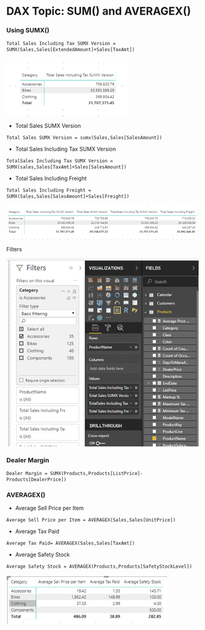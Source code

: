 # DAX Topic: SUM\(\) and AVERAGEX\(\)

### Using SUMX\(\)

```text
Total Sales Including Tax SUMX Version = SUMX(Sales,Sales[ExtendedAmount]+Sales[TaxAmt])
```

![](.gitbook/assets/image%20%2827%29.png)

* Total Sales SUMX Version

```text
Total Sales SUMX Version = sumx(Sales,Sales[SalesAmount])
```

* Total Sales Including Tax SUMX Version 

```text
TotalSales Including Tax SUMX Version = SUMX(sales,Sales[TaxAmt]+Sales[SalesAmount])
```

* Total Sales Including Freight

```text
Total Sales Including Freight = SUMX(Sales,Sales[SalesAmount]+Sales[Freight])
```

![](.gitbook/assets/image%20%2848%29.png)

Filters 

![](.gitbook/assets/image%20%2838%29.png)

### Dealer Margin

```text
Dealer Margin = SUMX(Products,Products[ListPrice]-Products[DealerPrice])
```

### AVERAGEX\(\)

* Average Sell Price per Item

```text
Average Sell Price per Item = AVERAGEX(Sales,Sales[UnitPrice])
```

* Average Tax Paid

```text
Average Tax Paid= AVERAGEX(Sales,Sales[TaxAmt])
```

* Average Safety Stock

```text
Average Safety Stock = AVERAGEX(Products,Products[SafetyStockLevel])
```

![](.gitbook/assets/image%20%2850%29.png)



